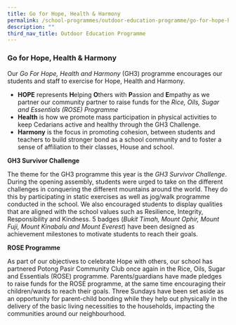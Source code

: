 ```yaml
---
title: Go for Hope, Health & Harmony
permalink: /school-programmes/outdoor-education-programme/go-for-hope-health-n-harmony
description: ""
third_nav_title: Outdoor Education Programme
---
```

### **Go for Hope, Health & Harmony**

Our _Go For Hope, Health and Harmony_ (GH3) programme encourages our students and staff to exercise for Hope, Health and Harmony.

*   **HOPE** represents **H**elping **O**thers with **P**assion and **E**mpathy as we partner our community partner to raise funds for the _Rice, Oils, Sugar and Essentials (ROSE) Programme_
*   **Health** is how we promote mass participation in physical activities to keep Cedarians active and healthy through the GH3 Challenge.
*   **Harmony** is the focus in promoting cohesion, between students and teachers to build stronger bond as a school community and to foster a sense of affiliation to their classes, House and school.

**GH3 Survivor Challenge**

The theme for the GH3 programme this year is the _GH3 Survivor Challenge_. During the opening assembly, students were urged to take on the different challenges in conquering the different mountains around the world. They do this by participating in static exercises as well as jog/walk programme conducted in the school. We also encouraged students to display qualities that are aligned with the school values such as Resilience, Integrity, Responsibility and Kindness. 5 badges (_Bukit Timah, Mount Ophir, Mount Fuji, Mount Kinabalu and Mount Everest_) have been designed as achievement milestones to motivate students to reach their goals.

  

**ROSE Programme**

As part of our objectives to celebrate Hope with others, our school has partnered Potong Pasir Community Club once again in the Rice, Oils, Sugar and Essentials (ROSE) programme. Parents/guardians have made pledges to raise funds for the ROSE programme, at the same time encouraging their children/wards to reach their goals. Three Sundays have been set aside as an opportunity for parent-child bonding while they help out physically in the delivery of the basic living necessities to the households, impacting the communities around our neighbourhood.